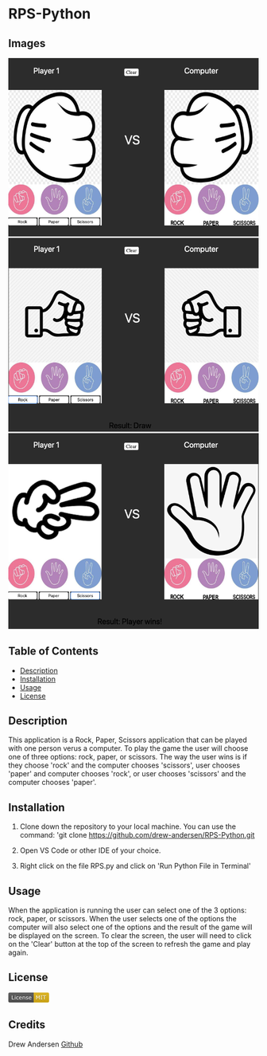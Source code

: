 # RPS-Python

## Images
![Start Screen](<./images/start-screen.png>)
![Draw](<./images/draw.png>)
![Player win](<./images/player-win.png>)

## Table of Contents
- [Description](#description)
- [Installation](#installation)
- [Usage](#usage)
- [License](#license)

## Description
This application is a Rock, Paper, Scissors application that can be played with one person verus a computer. To play the game the user will choose one of three options: rock, paper, or scissors. The way the user wins is if they choose 'rock' and the computer chooses 'scissors', user chooses 'paper' and computer chooses 'rock', or user chooses 'scissors' and the computer chooses 'paper'.

## Installation
1. Clone down the repository to your local machine. You can use the command:
'git clone https://github.com/drew-andersen/RPS-Python.git

2. Open VS Code or other IDE of your choice.

3. Right click on the file RPS.py and click on 'Run Python File in Terminal'


## Usage
When the application is running the user can select one of the 3 options: rock, paper, or scissors. When the user selects one of the options the computer will also select one of the options and the result of the game will be displayed on the screen. To clear the screen, the user will need to click on the 'Clear' button at the top of the screen to refresh the game and play again.

## License
![MIT License badge](<./images/MIT-badge.png>)

## Credits
Drew Andersen
[Github](https://github.com/drew-andersen)